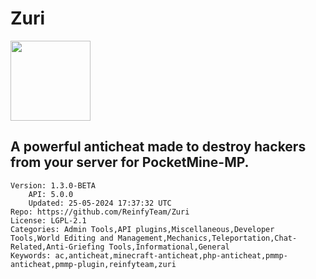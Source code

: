 # Zuri
<img src="https://raw.githubusercontent.com/ReinfyTeam/Zuri/796742d132f6a149749d5140c5b20355e464998b/icon.png" width="128" height="128" />

## A powerful anticheat made to destroy hackers from your server for PocketMine-MP.
```properties
Version: 1.3.0-BETA
    API: 5.0.0
    Updated: 25-05-2024 17:37:32 UTC
Repo: https://github.com/ReinfyTeam/Zuri
License: LGPL-2.1
Categories: Admin Tools,API plugins,Miscellaneous,Developer Tools,World Editing and Management,Mechanics,Teleportation,Chat-Related,Anti-Griefing Tools,Informational,General
Keywords: ac,anticheat,minecraft-anticheat,php-anticheat,pmmp-anticheat,pmmp-plugin,reinfyteam,zuri
```